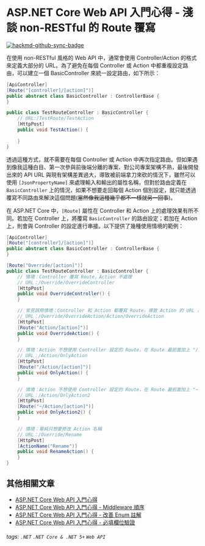 # ASP.NET Core Web API 入門心得 - 淺談 non-RESTful 的 Route 覆寫

[![hackmd-github-sync-badge](https://hackmd.io/r3-9-Jr6TeO_fFpxp-KRMQ/badge)](https://hackmd.io/r3-9-Jr6TeO_fFpxp-KRMQ)


在使用 non-RESTful 風格的 Web API 中，通常會使用 Controller/Action 的格式來定義大部分的 URL。為了避免在每個 Controller 或 Action 中都重複設定路由，可以建立一個 BasicController 來統一設定路由，如下所示：

```csharp
[ApiController]
[Route("[controller]/[action]")]
public abstract class BasicController : ControllerBase {
}

public class TestRouteController : BasicController {
    // URL:/TestRoute/TestAction
    [HttpPost]
    public void TestAction() {
    
    }
}
```

透過這種方式，就不需要在每個 Controller 或 Action 中再次指定路由。但如果遇到像我這種白目、第一次參與前後端分離的專案、對公司專案架構不熟，最後開發出來的 API URL 與現有架構差異過大，導致被前端拿刀來砍的情況下，雖然可以使用 `[JsonPropertyName]` 來處理輸入和輸出的屬性名稱，但對於路由定義在 `BasicController` 上的情況，如果不想要走回每個 Action 個別設定，就只能透過覆寫不同路由來解決這個問題(~~當然像我這種幾乎都不一樣就另一回事~~)。

在 ASP.NET Core 中，`[Route]` 屬性在 Controller 和 Action 上的處理效果有所不同。若加在 Controller 上，將覆寫 `BasicController` 的路由設定；若加在 Action 上，則會與 Controller 的設定進行串接。以下提供了幾種使用情境的範例：
```csharp
[ApiController]
[Route("[controller]/[action]")]
public abstract class BasicController : ControllerBase {
}

[Route("Override/[action]")]
public class TestRouteController : BasicController {
    // 情境：Controller 覆寫 Route，Action 不處理
    // URL：/Override/OverrideController
    [HttpPost]
    public void OverrideController() {
    }

    // 常見誤用情境：Controller 和 Action 都覆寫 Route，導致 Action 的 URL 是兩者 Route 的串接
    // URL：/Override/OverrideAction/Action/OverrideAction
    [HttpPost]
    [Route("Action/[action]")]
    public void OverrideAction() {
    }

    // 情境：Action 不想使用 Controller 設定的 Route，在 Route 最前面加上 "/"
    // URL：/Action/OnlyAction
    [HttpPost]
    [Route("/Action/[action]")]
    public void OnlyAction() {
    }

    // 情境：Action 不想使用 Controller 設定的 Route，在 Route 最前面加上 "~"，效果同上
    // URL：/Action/OnlyAction2
    [HttpPost]
    [Route("~/Action/[action]")]
    public void OnlyAction2() {
    }

    // 情境：單純只想要修改 Action 名稱
    // URL：/Override/Rename
    [HttpPost]
    [ActionName("Rename")]
    public void RenameAction() {
    }
}
```

## 其他相關文章
* [ASP.NET Core Web API 入門心得](https://hackmd.io/@CloudyWing/HJ-KKurHp)
* [ASP.NET Core Web API 入門心得 - Middleware 順序](https://hackmd.io/@CloudyWing/H19VeBll0)
* [ASP.NET Core Web API 入門心得 - 改善 Enum 註解](https://hackmd.io/@CloudyWing/rkUOPLxeC)
* [ASP.NET Core Web API 入門心得 - 必填欄位驗證](https://hackmd.io/@CloudyWing/S15OCXEeC)

###### tags: `.NET` `.NET Core & .NET 5+` `Web API`